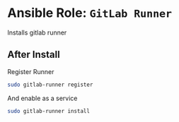 # Ansible Role: `GitLab Runner`
Installs gitlab runner

## After Install  

Register Runner   
```bash
sudo gitlab-runner register
```

And enable as a service
```bash
sudo gitlab-runner install
```
